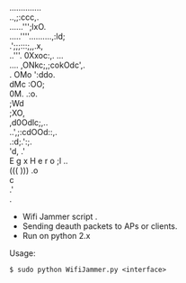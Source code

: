 ..............                                     
            ..,;:ccc,.                             
          ......''';lxO.                           
.....''''..........,:ld;                           
           .';;;:::;,,.x,                          
      ..'''.            0Xxoc:,.  ...              
  ....                ,ONkc;,;cokOdc',.            
 .                   OMo           ':ddo.          
                    dMc               :OO;         
                    0M.                 .:o.       
                    ;Wd                            
                     ;XO,                          
                       ,d0Odlc;,..                 
                           ..',;:cdOOd::,.         
                                    .:d;.':;.      
                                       'd,  .'     
          E g x H e r o                  ;l   ..   
            (((  )))                      .o       
                                            c      
                                            .'     
                                             .   
   * Wifi Jammer script .	
   * Sending deauth packets to APs or clients.
   * Run on python 2.x

Usage:

	$ sudo python WifiJammer.py <interface> 
